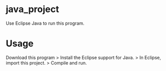 # java_project
Use Eclipse Java to run this program.

# Usage
Download this program > Install the Eclipse support for Java. > In Eclipse, import this project. > Compile and run.